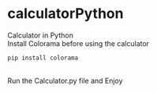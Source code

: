 # calculatorPython
Calculator in Python
<br>Install Colorama before using the calculator
<br>
```
pip install colorama
```
<br> Run the Calculator.py file and Enjoy
